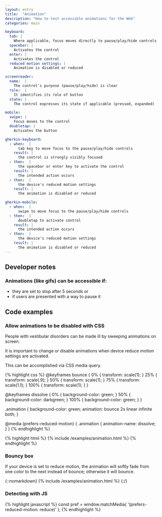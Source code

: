 ```yaml
---
layout: entry
title:  "Animation"
description: "How to test accessible animations for the Web"
categories: main

keyboard:
  tab: |
    Where applicable, focus moves directly to pause/play/hide controls
  spacebar: |
    Activates the control
  enter: |
    Activates the control
  reduced motion settings: |
    Animation is disabled or reduced

screenreader:   
  name:  |
    The control's purpose (pause/play/hide) is clear
  role:  |
    It identifies its role of button
  state: |
    The control expresses its state if applicable (pressed, expanded)

mobile:
  swipe: |
    Focus moves to the control
  doubletap: |
    Activates the button

gherkin-keyboard:
  - when:  |
      tab key to move focus to the pause/play/hide controls
    result: |
      the control is strongly visibly focused
  - then:  |
      the spacebar or enter key to activate the control
    result: |
      the intended action occurs
  - then:  |
      the device's reduced motion settings
    result: |
      the animation is disabled or reduced

gherkin-mobile:
  - when:  |
      swipe to move focus to the pause/play/hide controls
  - then:  |
      doubletap to activate control
    result: |
      the intended action occurs
  - then:  |
      the device's reduced motion settings
    result: |
      the animation is disabled or reduced
---
```

## Developer notes

### Animations (like gifs) can be accessible if:
- they are set to stop after 5 seconds or 
- if users are presented with a way to pause it

## Code examples

### Allow animations to be disabled with CSS

People with vestibular disorders can be made ill by sweeping animations on screen.

It is important to change or disable animations when device reduce motion settings are activated.

This can be accomplished via CSS media query.

{% highlight css %}
@keyframes bounce {
  0% { transform: scale(1); }
  25% { transform: scale(.9); }
  50% { transform: scale(1); }
  75% { transform: scale(1.1); }
  100% { transform: scale(1); }
}

@keyframes dissolve {
  0% { background-color: green; }
  50% { background-color: darkgreen; }
  100% { background-color: green; }
}

.animation {
  background-color: green;
  animation: bounce 2s linear infinite both;
}

@media (prefers-reduced-motion) {
  .animation {
    animation-name: dissolve;
  }
}
{% endhighlight %}

{% highlight html %}
{% include /examples/animation.html %}
{% endhighlight %}


### Bouncy box
If your device is set to reduce motion, the animation will softly fade from one color to the next instead of bounce; otherwise it will bounce.

{::nomarkdown}
<example>
{% include /examples/animation.html %}
</example>
{:/}

### Detecting with JS
{% highlight javascript %}
const pref = 
  window.matchMedia(
    '(prefers-reduced-motion: reduce)'
  );
{% endhighlight %}



